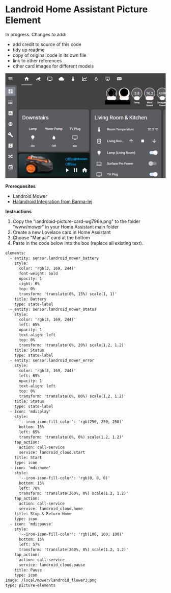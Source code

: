 # Landroid Home Assistant Picture Element

In progress.
Changes to add:
- add credit to source of this code
- tidy up readme
- copy of original code in its own file
- link to other references
- other card images for different models

![Screenshot of Landroid Card in Home Assistant](home-assistant-screenshot.png)

**Prerequesites**
- Landroid Mower
- [Halandroid Integration from Barma-lej](https://github.com/Barma-lej/halandroid)

**Instructions**
1. Copy the "landrdoid-picture-card-wg796e.png" to the folder "www/mower" in your Home Assistant main folder
2. Create a new Lovelace card in Home Assistant
3. Choose "Manual" card at the bottom
4. Paste in the code below into the box (replace all existing text).
```
elements:
  - entity: sensor.landroid_mower_battery
    style:
      color: 'rgb(3, 169, 244)'
      font-weight: bold
      opacity: 1
      right: 0%
      top: 0%
      transform: 'translate(0%, 15%) scale(1, 1)'
    title: Battery
    type: state-label
  - entity: sensor.landroid_mower_status
    style:
      color: 'rgb(3, 169, 244)'
      left: 65%
      opacity: 1
      text-align: left
      top: 0%
      transform: 'translate(0%, 20%) scale(1.2, 1.2)'
    title: Status
    type: state-label
  - entity: sensor.landroid_mower_error
    style:
      color: 'rgb(3, 169, 244)'
      left: 65%
      opacity: 1
      text-align: left
      top: 0%
      transform: 'translate(0%, 80%) scale(1.2, 1.2)'
    title: Status
    type: state-label
  - icon: 'mdi:play'
    style:
      '--iron-icon-fill-color': 'rgb(250, 250, 250)'
      bottom: 15%
      left: 65%
      transform: 'translate(0%, 0%) scale(1.2, 1.2)'
    tap_action:
      action: call-service
      service: landroid_cloud.start
    title: Start
    type: icon
  - icon: 'mdi:home'
    style:
      '--iron-icon-fill-color': 'rgb(0, 0, 0)'
      bottom: 15%
      left: 70%
      transform: 'translate(260%, 0%) scale(1.2, 1.2)'
    tap_action:
      action: call-service
      service: landroid_cloud.home
    title: Stop & Return Home
    type: icon
  - icon: 'mdi:pause'
    style:
      '--iron-icon-fill-color': 'rgb(100, 100, 100)'
      bottom: 15%
      left: 57%
      transform: 'translate(260%, 0%) scale(1.2, 1.2)'
    tap_action:
      action: call-service
      service: landroid_cloud.pause
    title: Pause
    type: icon
image: /local/mower/landroid_flower3.png
type: picture-elements
```
